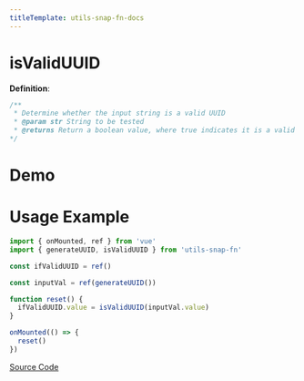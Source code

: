 ```yaml
---
titleTemplate: utils-snap-fn-docs
---
```


# isValidUUID

**Definition**:

```js
/**
 * Determine whether the input string is a valid UUID
 * @param str String to be tested
 * @returns Return a boolean value, where true indicates it is a valid UUID, and false indicates it is not
*/
```

# Demo

<Box>
  <IsValidUUIDDemo />
</Box>

# Usage Example

```ts
import { onMounted, ref } from 'vue'
import { generateUUID, isValidUUID } from 'utils-snap-fn'

const ifValidUUID = ref()

const inputVal = ref(generateUUID())

function reset() {
  ifValidUUID.value = isValidUUID(inputVal.value)
}

onMounted(() => {
  reset()
})
```

[Source Code](https://github.com/guxuerui/utils-snap-fn/blob/main/src/playground/regexp/isValidUUID.ts)
